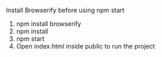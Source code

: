 Install Browserify before using npm start

1. npm install browserify
2. npm install
3. npm start
4. Open index.html inside public to run the project
